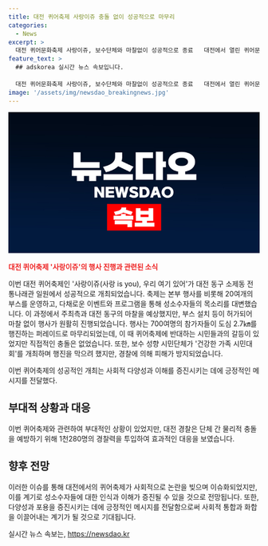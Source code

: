 ```yaml
---
title: 대전 퀴어축제 사랑이쥬 충돌 없이 성공적으로 마무리
categories:
  - News
excerpt: >
  대전 퀴어문화축제 사랑이쥬, 보수단체와 마찰없이 성공적으로 종료   대전에서 열린 퀴어문화축제 사랑이쥬가 보수단체와의 갈등 없이 성공적으로 종료됐다. 행사는 6일 대전 동구 소제동 전통나래관에서 열렸으며, 20여개 부스와 다채로운 행사가 마련됐다. 도심 행진 중에는 시민단체간의 갈등이 있었지만, 경찰의 능력으로 충돌은 방지됐다. 경찰은 물리적 충돌을 막기 위해 1천280명의 인력을 투입했다.
feature_text: >
  ## adskorea 실시간 뉴스 속보입니다.

  대전 퀴어문화축제 사랑이쥬, 보수단체와 마찰없이 성공적으로 종료   대전에서 열린 퀴어문화축제 사랑이쥬가 보수단체와의 갈등 없이 성공적으로 종료됐다. 행사는 6일 대전 동구 소제동 전통나래관에서 열렸으며, 20여개 부스와 다채로운 행사가 마련됐다. 도심 행진 중에는 시민단체간의 갈등이 있었지만, 경찰의 능력으로 충돌은 방지됐다. 경찰은 물리적 충돌을 막기 위해 1천280명의 인력을 투입했다.
image: '/assets/img/newsdao_breakingnews.jpg'
---
```


<p><img src="/assets/img/newsdao_breakingnews.jpg" alt="adskorea 속보" /></p>

<p><b><span style="color: #ee2323;">대전 퀴어축제 '사랑이쥬'의 행사 진행과 관련된 소식</span></b></p>

<p>이번 대전 퀴어축제인 '사랑이쥬(사랑 is you), 우리 여기 있어'가 대전 동구 소제동 전통나래관 일원에서 성공적으로 개최되었습니다. 축제는 본부 행사를 비롯해 20여개의 부스를 운영하고, 다채로운 이벤트와 프로그램을 통해 성소수자들의 목소리를 대변했습니다. 이 과정에서 주최측과 대전 동구의 마찰을 예상했지만, 부스 설치 등이 허가되어 마찰 없이 행사가 원활히 진행되었습니다. 행사는 700여명의 참가자들이 도심 2.7㎞를 행진하는 퍼레이드로 마무리되었는데, 이 때 퀴어축제에 반대하는 시민들과의 갈등이 있었지만 직접적인 충돌은 없었습니다. 또한, 보수 성향 시민단체가 '건강한 가족 시민대회'를 개최하며 행진을 막으려 했지만, 경찰에 의해 피해가 방지되었습니다.</p>

<p data-ke-size="size16">이번 퀴어축제의 성공적인 개최는 사회적 다양성과 이해를 증진시키는 데에 긍정적인 메시지를 전달했다.</p>

<h2 data-ke-size="size26">부대적 상황과 대응</h2>

<p>이번 퀴어축제와 관련하여 부대적인 상황이 있었지만, 대전 경찰은 단체 간 물리적 충돌을 예방하기 위해 1천280명의 경찰력을 투입하여 효과적인 대응을 보였습니다.</p>

<h2 data-ke-size="size26">향후 전망</h2>

<p>이러한 이슈를 통해 대전에서의 퀴어축제가 사회적으로 논란을 빚으며 이슈화되었지만, 이를 계기로 성소수자들에 대한 인식과 이해가 증진될 수 있을 것으로 전망됩니다. 또한, 다양성과 포용을 증진시키는 데에 긍정적인 메시지를 전달함으로써 사회적 통합과 화합을 이끌어내는 계기가 될 것으로 기대됩니다.</p>
실시간 뉴스 속보는, <a href="https://newsdao.kr" rel="dofollow">https://newsdao.kr</a>


